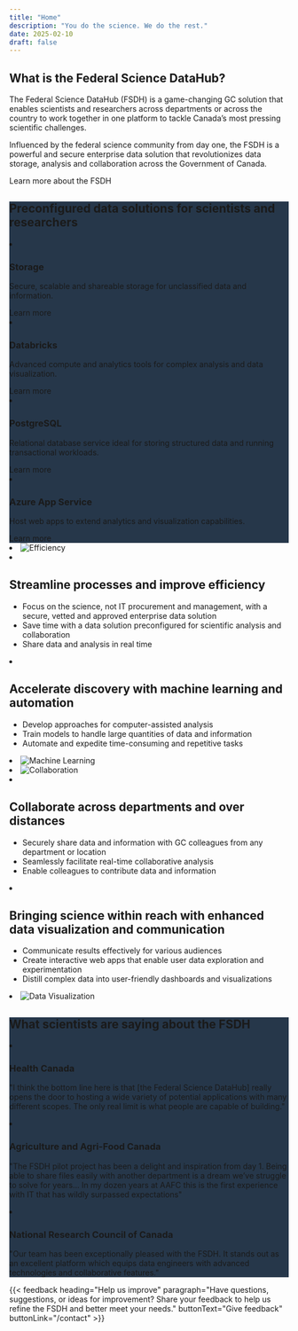 ```yaml
---
title: "Home"
description: "You do the science. We do the rest."
date: 2025-02-10
draft: false
---
```


<article class="pb-750 pt-400">
  <h2 class="mb-400">What is the Federal Science DataHub?</h2>
  <p class="mb-400">The Federal Science DataHub (FSDH) is a game-changing GC solution that enables scientists and researchers across departments or across the country to work together in one platform to tackle Canada’s most pressing scientific challenges.</p>
  <p class="mb-400">Influenced by the federal science community from day one, the FSDH is a powerful and secure enterprise data solution that revolutionizes data storage, analysis and collaboration across the Government of Canada.</p>
  <gcds-link href="/product/" class="hydrated">Learn more about the FSDH</gcds-link>
</article>

<article class="py-500 bg-primary text-light bg-full-width" style="background-color:#26374a;">
  <h2 class="mb-400">Preconfigured data solutions for scientists and researchers</h2>
  <gcds-grid tag="ul" columns="1fr" columns-tablet="1fr 1fr" columns-desktop="1fr 1fr 1fr 1fr" gap="450" class="hydrated mb-500">
    <li class="list-none md:mb-0 mb-500">
      <h3 class="mb-400">Storage</h3>
      <p class="mb-400">Secure, scalable and shareable storage for unclassified data and information.</p>
      <gcds-link href="/product/storage" variant="light" class="hydrated">Learn more</gcds-link>
    </li>
    <li class="list-none md:mb-0 mb-500">
      <h3 class="mb-400">Databricks</h3>
      <p class="mb-400">Advanced compute and analytics tools for complex analysis and data visualization.</p>
      <gcds-link href="/product/databricks" variant="light" class="hydrated">Learn more</gcds-link>
    </li>
    <li class="list-none md:mb-0 mb-500">
      <h3 class="mb-400">PostgreSQL</h3>
      <p class="mb-400">Relational database service ideal for storing structured data and running transactional workloads.</p>
      <gcds-link href="/product/postgresql" variant="light" class="hydrated">Learn more</gcds-link>
    </li>
    <li class="list-none md:mb-0 mb-500">
      <h3 class="mb-400">Azure App Service </h3>
      <p class="mb-400">Host web apps to extend analytics and visualization capabilities.</p>
      <gcds-link href="/product/app-service" variant="light" class="hydrated">Learn more</gcds-link>
    </li>
  </gcds-grid>
</article>

<article class="py-450">
  <gcds-grid tag="ul" columns="1fr" columns-tablet="1fr 4fr" columns-desktop="2fr 9fr" gap="450" class="hydrated">
    <li class="list-none md:mb-0 my-800">
      <img src="/images/fsdh/efficiency.svg" alt="Efficiency" />
    </li>
    <li class="list-none md:mb-0 mb-500">
      <h2 class="mb-400">Streamline processes and improve efficiency</h2>
      <ul class="list-disc mb-300">
        <li>Focus on the science, not IT procurement and management, with a secure, vetted and approved enterprise data solution </li>
        <li>Save time with a data solution preconfigured for scientific analysis and collaboration </li>
        <li>Share data and analysis in real time </li>
      </ul>
    </li>
  </gcds-grid>
</article>

<article class="py-450 bg-light bg-full-width">
  <gcds-grid tag="ul" columns="1fr" columns-tablet="4fr 1fr" columns-desktop="9fr 2fr" gap="450" class="hydrated">
    <li class="list-none md:mb-0 mb-500">
      <h2 class="mb-400">Accelerate discovery with machine learning and automation</h2>
      <ul class="list-disc mb-300">
        <li>Develop approaches for computer-assisted analysis</li>
        <li>Train models to handle large quantities of data and information</li>
        <li>Automate and expedite time-consuming and repetitive tasks </li>
      </ul>
    </li>
    <li class="list-none md:mb-0 my-800">
      <img src="/images/fsdh/machine-learning.svg" alt="Machine Learning" />
    </li>
  </gcds-grid>
</article>

<article class="py-450">
  <gcds-grid tag="ul" columns="1fr" columns-tablet="1fr 4fr" columns-desktop="2fr 9fr" gap="450" class="hydrated">
    <li class="list-none md:mb-0 my-800">
      <img src="/images/fsdh/collaboration.svg" alt="Collaboration" />
    </li>
    <li class="list-none md:mb-0 mb-500">
      <h2 class="mb-400">Collaborate across departments and over distances</h2>
      <ul class="list-disc mb-300">
        <li>Securely share data and information with GC colleagues from any department or location</li>
        <li>Seamlessly facilitate real-time collaborative analysis</li>
        <li>Enable colleagues to contribute data and information</li>
      </ul>
    </li>
  </gcds-grid>
</article>

<article class="py-450 bg-light bg-full-width">
  <gcds-grid tag="ul" columns="1fr" columns-tablet="4fr 1fr" columns-desktop="9fr 2fr" gap="450" class="hydrated">
    <li class="list-none md:mb-0 mb-500">
      <h2 class="mb-400">Bringing science within reach with enhanced data visualization and communication</h2>
      <ul class="list-disc mb-300">
        <li>Communicate results effectively for various audiences</li>
        <li>Create interactive web apps that enable user data exploration and experimentation</li>
        <li>Distill complex data into user-friendly dashboards and visualizations</li>
      </ul>
    </li>
    <li class="list-none md:mb-0 my-800">
      <img src="/images/fsdh/data-visualization.svg" alt="Data Visualization" />
    </li>
  </gcds-grid>
</article>

<article class="py-500 bg-primary text-light bg-full-width" style="background-color:#26374a;">
  <h2 class="mb-400">What scientists are saying about the FSDH</h2>
  <gcds-grid tag="ul" columns="1fr" columns-tablet="1fr 1fr" columns-desktop="1fr 1fr 1fr" gap="450" class="hydrated">
    <li class="list-none md:mb-0 mb-500">
  <h3 class="mb-400">Health Canada</h3>
      <p class="mb-400">"I think the bottom line here is that [the Federal Science DataHub] really opens the door to hosting a wide variety of potential applications with many different scopes. The only real limit is what people are capable of building."</p>
    </li>
    <li class="list-none md:mb-0 mb-500">
  <h3 class="mb-400">Agriculture and Agri-Food Canada</h3>
      <p class="mb-400">"The FSDH pilot project has been a delight and inspiration from day 1. Being able to share files easily with another department is a dream we’ve struggle to solve for years... In my dozen years at AAFC this is the first experience with IT that has wildly surpassed expectations"</p>
    </li>
    <li class="list-none md:mb-0 mb-500">
  <h3 class="mb-400">National Research Council of Canada</h3>
      <p class="mb-400">"Our team has been exceptionally pleased with the FSDH. It stands out as an excellent platform which equips data engineers with advanced technologies and collaborative features.​"</p>
    </li>
  </gcds-grid>
</article>

{{< feedback
heading="Help us improve"
paragraph="Have questions, suggestions, or ideas for improvement? Share your feedback to help us refine the FSDH and better meet your needs."
buttonText="Give feedback"
buttonLink="/contact" >}}
